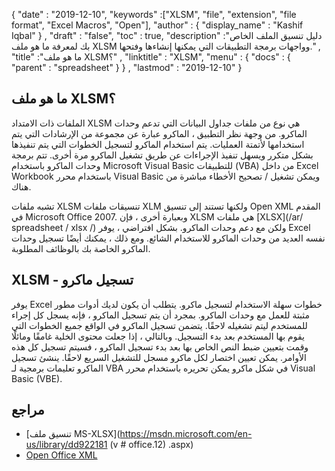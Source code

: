 {
  "date" : "2019-12-10",
  "keywords" :["XLSM", "file", "extension", "file format", "Excel Macros", "Open"],
  "author" : {
    "display_name" : "Kashif Iqbal"
} ,
  "draft" : "false",
  "toc" : true,
  "description" :"دليل تنسيق الملف الخاص بك لمعرفة ما هو ملف XLSM وواجهات برمجة التطبيقات التي يمكنها إنشاءها وفتحها." ,
  "title" :"ما هو ملف XLSM؟" ,
  "linktitle" : "XLSM",
  "menu" : {
    "docs" : {
      "parent" : "spreadsheet"
}
} ,
  "lastmod" : "2019-12-10"
}

## ما هو ملف XLSM؟

الملفات ذات الامتداد XLSM هي نوع من ملفات جداول البيانات التي تدعم وحدات الماكرو. من وجهة نظر التطبيق ، الماكرو عبارة عن مجموعة من الإرشادات التي يتم استخدامها لأتمتة العمليات. يتم استخدام الماكرو لتسجيل الخطوات التي يتم تنفيذها بشكل متكرر ويسهل تنفيذ الإجراءات عن طريق تشغيل الماكرو مرة أخرى. تتم برمجة وحدات الماكرو باستخدام Microsoft Visual Basic للتطبيقات (VBA) من داخل Excel Workbook باستخدام محرر Visual Basic ويمكن تشغيل / تصحيح الأخطاء مباشرة من هناك.

تشبه ملفات XLSM تنسيقات ملفات XLM ولكنها تستند إلى تنسيق Open XML المقدم في Microsoft Office 2007. وبعبارة أخرى ، فإن XLSM هي ملفات [XLSX](/ar/ spreadsheet / xlsx /) ولكن مع دعم وحدات الماكرو. بشكل افتراضي ، يوفر Excel نفسه العديد من وحدات الماكرو للاستخدام الشائع. ومع ذلك ، يمكنك أيضًا تسجيل وحدات الماكرو الخاصة بك بالوظائف المطلوبة.

## XLSM - تسجيل ماكرو ##

يوفر Excel خطوات سهلة الاستخدام لتسجيل ماكرو. يتطلب أن يكون لديك أدوات مطور مثبتة للعمل مع وحدات الماكرو. بمجرد أن يتم تسجيل الماكرو ، فإنه يسجل كل إجراء للمستخدم ليتم تشغيله لاحقًا. يتضمن تسجيل الماكرو في الواقع جميع الخطوات التي يقوم بها المستخدم بعد بدء التسجيل. وبالتالي ، إذا جعلت محتوى الخلية غامقًا ومائلًا وقمت بتعيين ضبط النص الخاص بها بعد بدء تسجيل الماكرو ، فسيتم تسجيل كل هذه الأوامر. يمكن تعيين اختصار لكل ماكرو مسجل للتشغيل السريع لاحقًا. ينشئ تسجيل الماكرو تعليمات برمجية لـ VBA في شكل ماكرو يمكن تحريره باستخدام محرر Visual Basic (VBE).

## مراجع ##

* [تنسيق ملف MS-XLSX](https://msdn.microsoft.com/en-us/library/dd922181 (v # office.12) .aspx)
* [Open Office XML](http://officeopenxml.com/anatomyofOOXML-xlsx.php)

